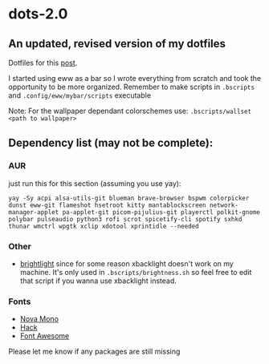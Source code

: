 # dots-2.0

## An updated, revised version of my dotfiles 

Dotfiles for this [post](https://www.reddit.com/r/unixporn/comments/wosl44/bspwm_decided_to_finally_learn_how_to_use_eww/).

I started using eww as a bar so I wrote everything from scratch and took the opportunity to be more organized. Remember to make scripts in `.bscripts` and `.config/eww/mybar/scripts` executable

Note: For the wallpaper dependant colorschemes use: `.bscripts/wallset <path to wallpaper>`

## Dependency list (may not be complete):
### AUR
just run this for this section (assuming you use yay):
```
yay -Sy acpi alsa-utils-git blueman brave-browser bspwm colorpicker dunst eww-git flameshot hsetroot kitty mantablockscreen network-manager-applet pa-applet-git picom-pijulius-git playerctl polkit-gnome polybar pulseaudio python3 rofi scrot spicetify-cli spotify sxhkd thunar wmctrl wpgtk xclip xdotool xprintidle --needed
```

### Other 
- [brightlight](https://github.com/multiplexd/brightlight) since for some reason xbacklight doesn't work on my machine. It's only used in `.bscripts/brightness.sh` so feel free to edit that script if you wanna use xbacklight instead.

### Fonts
- [Nova Mono](https://fonts.google.com/specimen/Nova+Mono?query=nova+mono)
- [Hack](https://github.com/source-foundry/Hack)
- [Font Awesome](https://fontawesome.com/download)

Please let me know if any packages are still missing
